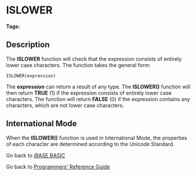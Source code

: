 # ISLOWER

<PageHeader />  

**Tags:**
<badge text='string handling ' vertical='middle' />

## Description

The **ISLOWER** function will check that the expression consists of entirely lower case characters. The function takes the general form:

```
ISLOWER(expression)
```

The **expression** can return a result of any type. The **ISLOWER()** function will then return **TRUE** (1) if the expression consists of entirely lower case characters. The function will return **FALSE** (0) if the expression contains any characters, which are not lower case characters.

## International Mode

When the **ISLOWER()** function is used in International Mode, the properties of each character are determined according to the Unicode Standard.

Go back to [jBASE BASIC](./../README.md)

Go back to [Programmers' Reference Guide](./../../reference-guides/jbc/README.md)

<PageFooter />
